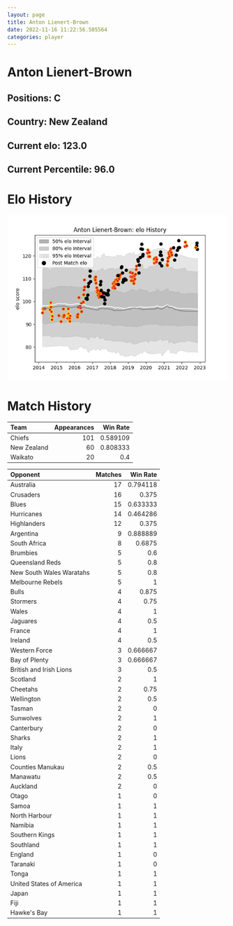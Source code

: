 ```yaml
---  
layout: page  
title: Anton Lienert-Brown  
date: 2022-11-16 11:22:56.505564  
categories: player  
---
```

# Anton Lienert-Brown

## Positions: C

## Country: New Zealand

## Current elo: 123.0

## Current Percentile: 96.0

# Elo History


![elo history](history_AntonLienert-Brown.png)
# Match History


| Team        |   Appearances |   Win Rate |
|:------------|--------------:|-----------:|
| Chiefs      |           101 |   0.589109 |
| New Zealand |            60 |   0.808333 |
| Waikato     |            20 |   0.4      |

| Opponent                 |   Matches |   Win Rate |
|:-------------------------|----------:|-----------:|
| Australia                |        17 |   0.794118 |
| Crusaders                |        16 |   0.375    |
| Blues                    |        15 |   0.633333 |
| Hurricanes               |        14 |   0.464286 |
| Highlanders              |        12 |   0.375    |
| Argentina                |         9 |   0.888889 |
| South Africa             |         8 |   0.6875   |
| Brumbies                 |         5 |   0.6      |
| Queensland Reds          |         5 |   0.8      |
| New South Wales Waratahs |         5 |   0.8      |
| Melbourne Rebels         |         5 |   1        |
| Bulls                    |         4 |   0.875    |
| Stormers                 |         4 |   0.75     |
| Wales                    |         4 |   1        |
| Jaguares                 |         4 |   0.5      |
| France                   |         4 |   1        |
| Ireland                  |         4 |   0.5      |
| Western Force            |         3 |   0.666667 |
| Bay of Plenty            |         3 |   0.666667 |
| British and Irish Lions  |         3 |   0.5      |
| Scotland                 |         2 |   1        |
| Cheetahs                 |         2 |   0.75     |
| Wellington               |         2 |   0.5      |
| Tasman                   |         2 |   0        |
| Sunwolves                |         2 |   1        |
| Canterbury               |         2 |   0        |
| Sharks                   |         2 |   1        |
| Italy                    |         2 |   1        |
| Lions                    |         2 |   0        |
| Counties Manukau         |         2 |   0.5      |
| Manawatu                 |         2 |   0.5      |
| Auckland                 |         2 |   0        |
| Otago                    |         1 |   0        |
| Samoa                    |         1 |   1        |
| North Harbour            |         1 |   1        |
| Namibia                  |         1 |   1        |
| Southern Kings           |         1 |   1        |
| Southland                |         1 |   1        |
| England                  |         1 |   0        |
| Taranaki                 |         1 |   0        |
| Tonga                    |         1 |   1        |
| United States of America |         1 |   1        |
| Japan                    |         1 |   1        |
| Fiji                     |         1 |   1        |
| Hawke's Bay              |         1 |   1        |